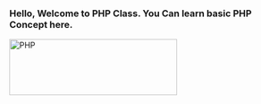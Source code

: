 <h3> Hello, Welcome to PHP Class. You Can learn basic PHP Concept here.</h3>
<img title="PHP" alt="PHP" src="https://www.php.net/images/logos/new-php-logo.svg" width="300px" height="100px">

